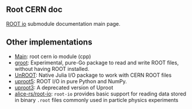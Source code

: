 ## Root CERN doc
[ROOT io][ioroot] submodule documentation main page.

## Other implementations

- [Main][rootio]: root cern io module (cpp)
- [groot][goV]: Experimental, pure-Go package to read and write ROOT files, without having ROOT installed.
- [UnROOT][juliaV]: Native Julia I/O package to work with CERN ROOT files
- [uproot5][pythonV5]: ROOT I/O in pure Python and NumPy.
- [uproot3][pythonV3]: A deprecated version of Uproot
- [alice-rs/root-io][rustV]: `root-io` provides basic support for reading data stored in binary `.root` files commonly used in particle physics experiments


[rootio]: https://github.com/root-project/root/tree/master/io "github root repository - io submodule"
[goV]: https://github.com/go-hep/hep/tree/main/groot "groot a golang root io implementation from go-hep"
[juliaV]: https://github.com/JuliaHEP/UnROOT.jl "julia UnROOT github repository from JuliaHEP"
[pythonV5]: https://github.com/scikit-hep/uproot5 "python uproot 5 repository from scikit-hep"
[pythonV3]: https://github.com/scikit-hep/uproot3
[rustV]: https://github.com/cbourjau/alice-rs/tree/master/root-io "From alice-rs framework"
[ioroot]: https://root.cern/manual/io/ "Root io doc main"